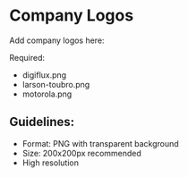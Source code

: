 # Company Logos

Add company logos here:

Required:
- digiflux.png
- larson-toubro.png
- motorola.png

## Guidelines:
- Format: PNG with transparent background
- Size: 200x200px recommended
- High resolution
